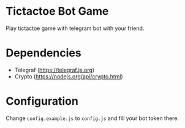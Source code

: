 # Tictactoe Bot Game
Play tictactoe game with telegram bot with your friend.

# Dependencies
- Telegraf (https://telegraf.js.org)
- Crypto (https://nodejs.org/api/crypto.html)

# Configuration
Change `config.example.js` to `config.js` and fill your bot token there.
